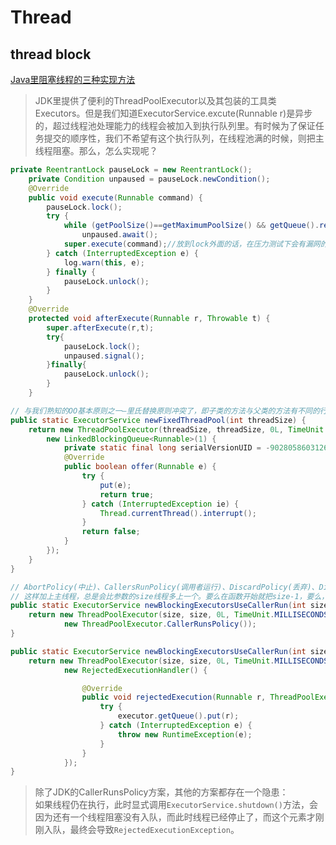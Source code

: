 # Thread

## thread block

[Java里阻塞线程的三种实现方法](http://my.oschina.net/flashsword/blog/114527)

> JDK里提供了便利的ThreadPoolExecutor以及其包装的工具类Executors。但是我们知道ExecutorService.excute(Runnable r)是异步的，超过线程池处理能力的线程会被加入到执行队列里。有时候为了保证任务提交的顺序性，我们不希望有这个执行队列，在线程池满的时候，则把主线程阻塞。那么，怎么实现呢？

```java
private ReentrantLock pauseLock = new ReentrantLock();
    private Condition unpaused = pauseLock.newCondition();
    @Override
    public void execute(Runnable command) {
        pauseLock.lock();
        try {
            while (getPoolSize()==getMaximumPoolSize() && getQueue().remainingCapacity()==0)
                unpaused.await();
            super.execute(command);//放到lock外面的话，在压力测试下会有漏网的！
        } catch (InterruptedException e) {
            log.warn(this, e);
        } finally {
            pauseLock.unlock();
        }
    }
    @Override
    protected void afterExecute(Runnable r, Throwable t) {
        super.afterExecute(r,t);
        try{
            pauseLock.lock();
            unpaused.signal();
        }finally{
            pauseLock.unlock();
        }
    }
```

```java
// 与我们熟知的OO基本原则之一–里氏替换原则冲突了，即子类的方法与父类的方法有不同的行为
public static ExecutorService newFixedThreadPool(int threadSize) {
    return new ThreadPoolExecutor(threadSize, threadSize, 0L, TimeUnit.MILLISECONDS,
        new LinkedBlockingQueue<Runnable>(1) {
            private static final long serialVersionUID = -9028058603126367678L;
            @Override
            public boolean offer(Runnable e) {
                try {
                    put(e);
                    return true;
                } catch (InterruptedException ie) {
                    Thread.currentThread().interrupt();
                }
                return false;
            }
        });
    }
}
```

```java
// AbortPolicy(中止)、CallersRunPolicy(调用者运行)、DiscardPolicy(丢弃)、DiscardOldestPolicy(丢弃最旧的)
// 这样加上主线程，总是会比参数的size线程多上一个。要么在函数开始就把size-1，要么，我们可以尝试自己实现一个RejectedExecutionHandler:
public static ExecutorService newBlockingExecutorsUseCallerRun(int size) {
    return new ThreadPoolExecutor(size, size, 0L, TimeUnit.MILLISECONDS, new SynchronousQueue<Runnable>(),
            new ThreadPoolExecutor.CallerRunsPolicy());
}
```

```java
public static ExecutorService newBlockingExecutorsUseCallerRun(int size) {
    return new ThreadPoolExecutor(size, size, 0L, TimeUnit.MILLISECONDS, new SynchronousQueue<Runnable>(),
            new RejectedExecutionHandler() {

                @Override
                public void rejectedExecution(Runnable r, ThreadPoolExecutor executor) {
                    try {
                        executor.getQueue().put(r);
                    } catch (InterruptedException e) {
                        throw new RuntimeException(e);
                    }
                }
            });
}
```

> 除了JDK的CallerRunsPolicy方案，其他的方案都存在一个隐患：  
如果线程仍在执行，此时显式调用`ExecutorService.shutdown()`方法，会因为还有一个线程阻塞没有入队，而此时线程已经停止了，而这个元素才刚刚入队，最终会导致`RejectedExecutionException`。